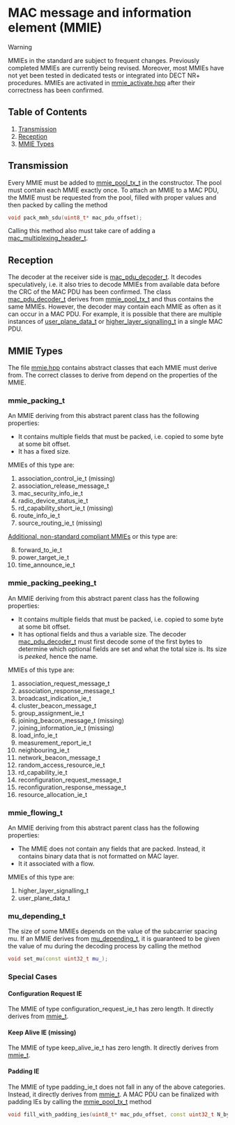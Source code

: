 # MAC message and information element (MMIE)

> [!WARNING]  
> MMIEs in the standard are subject to frequent changes. Previously completed MMIEs are currently being revised. Moreover, most MMIEs have not yet been tested in dedicated tests or integrated into DECT NR+ procedures. MMIEs are activated in [mmie_activate.hpp](mmie_activate.hpp) after their correctness has been confirmed.

## Table of Contents

1. [Transmission](#transmission)
2. [Reception](#reception)
3. [MMIE Types](#mmie-types)

## Transmission

Every MMIE must be added to [mmie_pool_tx_t](mmie_pool_tx.hpp) in the constructor. The pool must contain each MMIE exactly once. To attach an MMIE to a MAC PDU, the MMIE must be requested from the pool, filled with proper values and then packed by calling the method
```C++
void pack_mmh_sdu(uint8_t* mac_pdu_offset);
```
Calling this method also must take care of adding a [mac_multiplexing_header_t](../mac_pdu/mac_multiplexing_header.hpp).

## Reception

The decoder at the receiver side is [mac_pdu_decoder_t](../mac_pdu/mac_pdu_decoder.hpp). It decodes speculatively, i.e. it also tries to decode MMIEs from available data before the CRC of the MAC PDU has been confirmed. The class [mac_pdu_decoder_t](../mac_pdu/mac_pdu_decoder.hpp) derives from [mmie_pool_tx_t](mmie_pool_tx.hpp) and thus contains the same MMIEs. However, the decoder may contain each MMIE as often as it can occur in a MAC PDU. For example, it is possible that there are multiple instances of [user_plane_data_t](user_plane_data.hpp) or [higher_layer_signalling_t](higher_layer_signalling.hpp) in a single MAC PDU.

## MMIE Types

The file [mmie.hpp](mmie.hpp) contains abstract classes that each MMIE must derive from. The correct classes to derive from depend on the properties of the MMIE.

### mmie_packing_t

An MMIE deriving from this abstract parent class has the following properties:

- It contains multiple fields that must be packed, i.e. copied to some byte at some bit offset.
- It has a fixed size.

MMIEs of this type are:

1. association_control_ie_t (missing)
2. association_release_message_t
3. mac_security_info_ie_t
4. radio_device_status_ie_t
5. rd_capability_short_ie_t (missing)
6. route_info_ie_t
7. source_routing_ie_t (missing)

[Additional, non-standard compliant MMIEs](extensions/) or this type are:

8. forward_to_ie_t
9. power_target_ie_t
10. time_announce_ie_t

### mmie_packing_peeking_t

An MMIE deriving from this abstract parent class has the following properties:

- It contains multiple fields that must be packed, i.e. copied to some byte at some bit offset.
- It has optional fields and thus a variable size. The decoder [mac_pdu_decoder_t](../mac_pdu/mac_pdu_decoder.hpp) must first decode some of the first bytes to determine which optional fields are set and what the total size is. Its size is *peeked*, hence the name.

MMIEs of this type are:

1. association_request_message_t 
2. association_response_message_t
3. broadcast_indication_ie_t
4. cluster_beacon_message_t
5. group_assignment_ie_t
6. joining_beacon_message_t (missing)
7. joining_information_ie_t (missing)
8. load_info_ie_t
9. measurement_report_ie_t
10. neighbouring_ie_t
11. network_beacon_message_t
12. random_access_resource_ie_t
13. rd_capability_ie_t
14. reconfiguration_request_message_t
15. reconfiguration_response_message_t
16. resource_allocation_ie_t

### mmie_flowing_t

An MMIE deriving from this abstract parent class has the following properties:

- The MMIE does not contain any fields that are packed. Instead, it contains binary data that is not formatted on MAC layer.
- It it associated with a flow.

MMIEs of this type are:

1. higher_layer_signalling_t
2. user_plane_data_t

### mu_depending_t

The size of some MMIEs depends on the value of the subcarrier spacing mu. If an MMIE derives from [mu_depending_t](mmie.hpp), it is guaranteed to be given the value of mu during the decoding process by calling the method
```C++
void set_mu(const uint32_t mu_);
```

### Special Cases

#### Configuration Request IE

The MMIE of type configuration_request_ie_t has zero length. It directly derives from [mmie_t](mmie.hpp).

#### Keep Alive IE (missing)

The MMIE of type keep_alive_ie_t has zero length. It directly derives from [mmie_t](mmie.hpp).

#### Padding IE

The MMIE of type padding_ie_t does not fall in any of the above categories. Instead, it directly derives from [mmie_t](mmie.hpp). A MAC PDU can be finalized with padding IEs by calling the [mmie_pool_tx_t](mmie_pool_tx.hpp) method
 ```C++
 void fill_with_padding_ies(uint8_t* mac_pdu_offset, const uint32_t N_bytes_to_fill);
```
